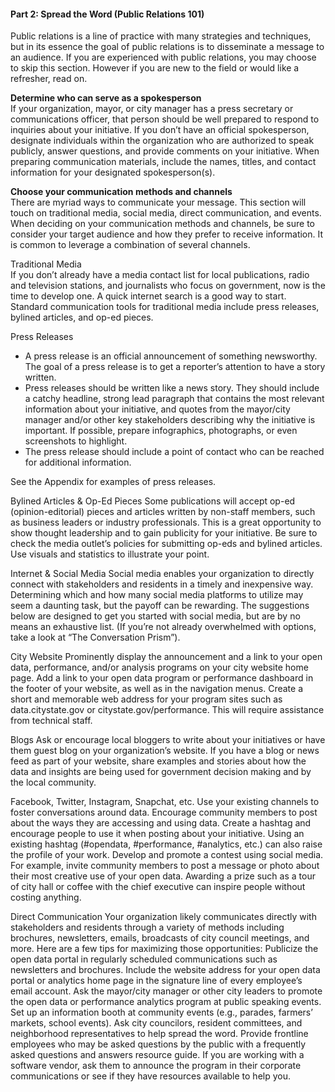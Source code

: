 <h4>Part 2: Spread the Word (Public Relations 101)</h4>
Public relations is a line of practice with many strategies and techniques, but in its essence the goal of public relations is to disseminate a message to an audience. If you are experienced with public relations, you may choose to skip this section. However if you are new to the field or would like a refresher, read on. 

<b>Determine who can serve as a spokesperson</b>
<br>If your organization, mayor, or city manager has a press secretary or communications officer, that person should be well prepared to respond to inquiries about your initiative. If you don’t have an official spokesperson, designate individuals within the organization who are authorized to speak publicly, answer questions, and provide comments on your initiative. When preparing communication materials, include the names, titles, and contact information for your designated spokesperson(s).</br>

<b>Choose your communication methods and channels</b>
<br>There are myriad ways to communicate your message. This section will touch on traditional media, social media, direct communication, and events. When deciding on your communication methods and channels, be sure to consider your target audience and how they prefer to receive information. It is common to leverage a combination of several channels.</br>

Traditional Media
<br>If you don’t already have a media contact list for local publications, radio and television stations, and journalists who focus on government, now is the time to develop one. A quick internet search is a good way to start. Standard communication tools for traditional media include press releases, bylined articles, and op-ed pieces.</br> 

Press Releases
<ul><li>A press release is an official announcement of something newsworthy. The goal of a press release is to get a reporter’s attention to have a story written.</li>
<li>Press releases should be written like a news story. They should include a catchy headline, strong lead paragraph that contains the most relevant information about your initiative, and quotes from the mayor/city manager and/or other key stakeholders describing why the initiative is important. If possible, prepare infographics, photographs, or even screenshots to highlight.</li>
<li>The press release should include a point of contact who can be reached for additional information.</li></ul>
See the Appendix for examples of press releases.

Bylined Articles & Op-Ed Pieces
Some publications will accept op-ed (opinion-editorial) pieces and articles written by non-staff members, such as business leaders or industry professionals. This is a great opportunity to show thought leadership and to gain publicity for your initiative. 
Be sure to check the media outlet’s policies for submitting op-eds and bylined articles. 
Use visuals and statistics to illustrate your point. 

Internet & Social Media
Social media enables your organization to directly connect with stakeholders and residents in a timely and inexpensive way. Determining which and how many social media platforms to utilize may seem a daunting task, but the payoff can be rewarding. The suggestions below are designed to get you started with social media, but are by no means an exhaustive list. (If you’re not already overwhelmed with options, take a look at “The Conversation Prism”). 

City Website 
Prominently display the announcement and a link to your open data, performance, and/or analysis programs on your city website home page.
Add a link to your open data program or performance dashboard in the footer of your website, as well as in the navigation menus.
Create a short and memorable web address for your program sites such as data.citystate.gov or citystate.gov/performance. This will require assistance from technical staff.

Blogs
Ask or encourage local bloggers to write about your initiatives or have them guest blog on your organization’s website.
If you have a blog or news feed as part of your website, share examples and stories about how the data and insights are being used for government decision making and by the local community.

Facebook, Twitter, Instagram, Snapchat, etc. 
Use your existing channels to foster conversations around data.
Encourage community members to post about the ways they are accessing and using data.
Create a hashtag and encourage people to use it when posting about your initiative. Using an existing hashtag (#opendata, #performance, #analytics, etc.) can also raise the profile of your work.
Develop and promote a contest using social media. For example, invite community members to post a message or photo about their most creative use of your open data. Awarding a prize such as a tour of city hall or coffee with the chief executive can inspire people without costing anything.

Direct Communication
Your organization likely communicates directly with stakeholders and residents through a variety of methods including brochures, newsletters, emails, broadcasts of city council meetings, and more. Here are a few tips for maximizing those opportunities:
Publicize the open data portal in regularly scheduled communications such as newsletters and brochures.
Include the website address for your open data portal or analytics home page in the signature line of every employee’s email account.
Ask the mayor/city manager or other city leaders to promote the open data or performance analytics program at public speaking events.
Set up an information booth at community events (e.g., parades, farmers’ markets, school events).
Ask city councilors, resident committees, and neighborhood representatives to help spread the word.
Provide frontline employees who may be asked questions by the public with a frequently asked questions and answers resource guide.
If you are working with a software vendor, ask them to announce the program in their corporate communications or see if they have resources available to help you.
